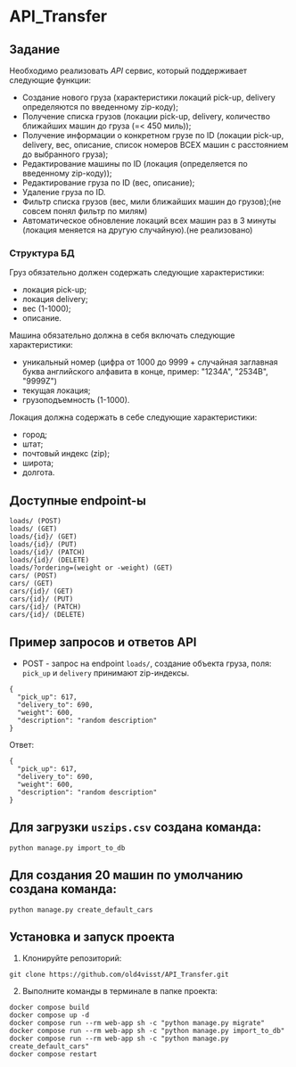 # API_Transfer


## Задание

Необходимо реализовать *API* сервис, который поддерживает следующие функции:
- Создание нового груза (характеристики локаций pick-up, delivery определяются по введенному zip-коду);
- Получение списка грузов (локации pick-up, delivery, количество ближайших машин до груза (=< 450 миль));
- Получение информации о конкретном грузе по ID (локации pick-up, delivery, вес, описание, список номеров ВСЕХ машин с расстоянием до выбранного груза);
- Редактирование машины по ID (локация (определяется по введенному zip-коду));
- Редактирование груза по ID (вес, описание);
- Удаление груза по ID.
- Фильтр списка грузов (вес, мили ближайших машин до грузов);(не совсем понял фильтр по милям)
- Автоматическое обновление локаций всех машин раз в 3 минуты (локация меняется на другую случайную).(не реализовано)
### Структура БД

Груз обязательно должен содержать следующие характеристики:
- локация pick-up;
- локация delivery;
- вес (1-1000);
- описание.

Машина обязательно должна в себя включать следующие характеристики:
- уникальный номер (цифра от 1000 до 9999 + случайная заглавная буква английского алфавита в конце, пример: "1234A", "2534B", "9999Z")
- текущая локация;
- грузоподъемность (1-1000).

Локация должна содержать в себе следующие характеристики:
- город;
- штат;
- почтовый индекс (zip);
- широта;
- долгота.

## Доступные endpoint-ы
```
loads/ (POST)
loads/ (GET)
loads/{id}/ (GET)
loads/{id}/ (PUT)
loads/{id}/ (PATCH)
loads/{id}/ (DELETE)
loads/?ordering=(weight or -weight) (GET)
cars/ (POST)
cars/ (GET)
cars/{id}/ (GET)
cars/{id}/ (PUT)
cars/{id}/ (PATCH)
cars/{id}/ (DELETE)
```

## Пример запросов и ответов API
- POST - запрос на endpoint `loads/`, создание объекта груза, поля: `pick_up` и `delivery` принимают zip-индексы.
```
{
  "pick_up": 617,
  "delivery_to": 690,
  "weight": 600,
  "description": "random description"
}
```
Ответ:
```
{
  "pick_up": 617,
  "delivery_to": 690,
  "weight": 600,
  "description": "random description"
}
```


## Для загрузки `uszips.csv` создана команда:

```
python manage.py import_to_db
```
## Для создания 20 машин по умолчанию создана команда:

```
python manage.py create_default_cars
```

## Установка и запуск проекта

1. Клонируйте репозиторий:
```
git clone https://github.com/old4visst/API_Transfer.git
```
2. Выполните команды в терминале в папке проекта:
```
docker compose build
docker compose up -d
docker compose run --rm web-app sh -c "python manage.py migrate"
docker compose run --rm web-app sh -c "python manage.py import_to_db"
docker compose run --rm web-app sh -c "python manage.py create_default_cars"
docker compose restart
```
